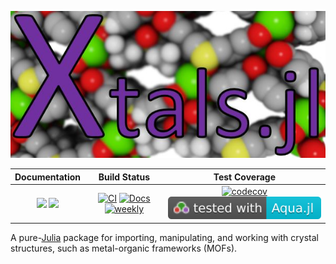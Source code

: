![Xtals.jl](logo.jpg)

| **Documentation** | **Build Status** | **Test Coverage** |
|:---:|:---:|:---:|
| [![](https://img.shields.io/badge/docs-latest-blue.svg)](https://SimonEnsemble.github.io/Xtals.jl/stable) [![](https://img.shields.io/badge/docs-dev-blue.svg)](https://SimonEnsemble.github.io/Xtals.jl/dev) | [![CI](https://github.com/SimonEnsemble/Xtals.jl/actions/workflows/CI_Build.yml/badge.svg)](https://github.com/SimonEnsemble/Xtals.jl/actions/workflows/CI_Build.yml) [![Docs](https://github.com/SimonEnsemble/Xtals.jl/actions/workflows/doc_deployment.yml/badge.svg)](https://github.com/SimonEnsemble/Xtals.jl/actions/workflows/doc_deployment.yml) [![weekly](https://github.com/SimonEnsemble/Xtals.jl/actions/workflows/weekly.yml/badge.svg)](https://github.com/SimonEnsemble/Xtals.jl/actions/workflows/weekly.yml) | [![codecov](https://codecov.io/gh/SimonEnsemble/Xtals.jl/branch/master/graph/badge.svg?token=QM6XZ3KAW1)](https://codecov.io/gh/SimonEnsemble/Xtals.jl) [![Aqua QA](https://raw.githubusercontent.com/JuliaTesting/Aqua.jl/master/badge.svg)](https://github.com/JuliaTesting/Aqua.jl) |

A pure-[Julia](https://julialang.org/) package for importing, manipulating, and working with crystal structures, such as metal-organic frameworks (MOFs).
